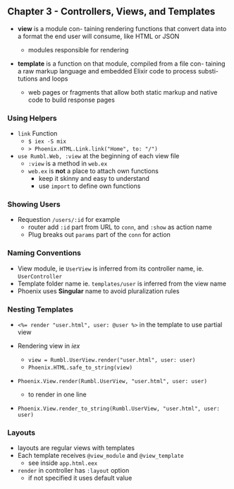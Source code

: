 ## Chapter 3 - Controllers, Views, and Templates

* **view** is a module con- taining rendering functions that convert data into a format the end user will consume, like HTML or JSON
    * modules responsible for rendering

* **template** is a function on that module, compiled from a file con- taining a raw markup language and embedded Elixir code to process substi- tutions and loops
    * web pages or fragments that allow both static markup and native code to build response pages


### Using Helpers

* `link` Function
    * `$ iex -S mix`
    * `> Phoenix.HTML.Link.link("Home", to: "/")`
* `use Rumbl.Web, :view` at the beginning of each view file
    * `:view` is a method in `web.ex`
    * `web.ex` is **not** a place to attach own functions
        * keep it skinny and easy to understand
        * use `import` to define own functions

### Showing Users

* Requestion `/users/:id` for example
    * router add `:id` part from URL to `conn`, and `:show` as action name
    * Plug breaks out `params` part of the `conn` for action

### Naming Conventions

* View module, ie `UserView` is inferred from its controller name, ie. `UserController`
* Template folder name ie. `templates/user` is inferred from the view name
* Phoenix uses **Singular** name to avoid pluralization rules

### Nesting Templates

* `<%= render "user.html", user: @user %>` in the template to use partial view
* Rendering view in *iex*
    * `view = Rumbl.UserView.render("user.html", user: user)` 
    * `Phoenix.HTML.safe_to_string(view)`

* `Phoenix.View.render(Rumbl.UserView, "user.html", user: user)`
    * to render in one line
* `Phoenix.View.render_to_string(Rumbl.UserView, "user.html", user: user)`

### Layouts

* layouts are regular views with templates
* Each template receives `@view_module` and `@view_template`
    * see inside `app.html.eex`
* `render` in controller has `:layout` option
    * if not specified it uses default value
